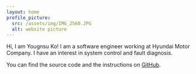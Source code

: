 ```yaml
---
layout: home
profile_picture:
  src: /assets/img/IMG_2560.JPG
  alt: website picture
---
```


<p>
  Hi, I am Yougnsu Ko! I am a software engineer working at Hyundai Motor Company. I have an interest in system control and fault diagnosis.
</p>

<p>
  You can find the source code and the instructions on <a href="https://github.com/eliottvincent/bay">GitHub</a>.
</p>
